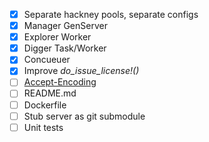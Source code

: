 - [X] Separate hackney pools, separate configs
- [X] Manager GenServer
- [X] Explorer Worker
- [X] Digger Task/Worker
- [X] Concueuer
- [X] Improve *do_issue_license!()*
- [ ] [Accept-Encoding](https://developer.mozilla.org/en-US/docs/Web/HTTP/Headers/Accept-Encoding)
- [ ] README.md
- [ ] Dockerfile
- [ ] Stub server as git submodule
- [ ] Unit tests